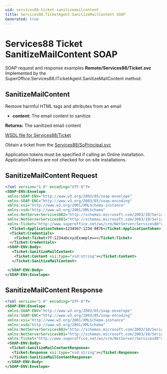 ```yaml
---
uid: services88-ticket-sanitizemailcontent
title: Services88.TicketAgent.SanitizeMailContent SOAP
Generated: true
---
```


# Services88 Ticket SanitizeMailContent SOAP

SOAP request and response examples **Remote/Services88/Ticket.svc**
Implemented by the <see cref="M:SuperOffice.Services88.ITicketAgent.SanitizeMailContent">SuperOffice.Services88.ITicketAgent.SanitizeMailContent</see> method.

## SanitizeMailContent

Remove harmful HTML tags and attributes from an email

* **content:** The email content to sanitize

**Returns:** The sanitized email content


[WSDL file for Services88/Ticket](../Services88-Ticket.md)

Obtain a ticket from the [Services88/SoPrincipal.svc](../SoPrincipal/SoPrincipal.md)

Application tokens must be specified if calling an Online installation. ApplicationTokens are not checked for on-site installations.

## SanitizeMailContent Request

```xml
<?xml version="1.0" encoding="UTF-8"?>
<SOAP-ENV:Envelope
 xmlns:SOAP-ENV="http://www.w3.org/2003/05/soap-envelope"
 xmlns:SOAP-ENC="http://www.w3.org/2003/05/soap-encoding"
 xmlns:xsi="http://www.w3.org/2001/XMLSchema-instance"
 xmlns:xsd="http://www.w3.org/2001/XMLSchema"
 xmlns:NetServerServices882="http://schemas.microsoft.com/2003/10/Serialization/Arrays"
 xmlns:NetServerServices881="http://schemas.microsoft.com/2003/10/Serialization/"
 xmlns:Ticket="http://www.superoffice.net/ws/crm/NetServer/Services88">
  <Ticket:ApplicationToken>1234567-1234-9876</Ticket:ApplicationToken>
  <Ticket:Credentials>
    <Ticket:Ticket>7T:1234abcxyzExample==</Ticket:Ticket>
  </Ticket:Credentials>
 <SOAP-ENV:Body>
   <Ticket:SanitizeMailContent>
    <Ticket:Content xsi:type="xsd:string"></Ticket:Content>
   </Ticket:SanitizeMailContent>

 </SOAP-ENV:Body>
</SOAP-ENV:Envelope>

```


## SanitizeMailContent Response

```xml
<?xml version="1.0" encoding="UTF-8"?>
<SOAP-ENV:Envelope
 xmlns:SOAP-ENV="http://www.w3.org/2003/05/soap-envelope"
 xmlns:SOAP-ENC="http://www.w3.org/2003/05/soap-encoding"
 xmlns:xsi="http://www.w3.org/2001/XMLSchema-instance"
 xmlns:xsd="http://www.w3.org/2001/XMLSchema"
 xmlns:NetServerServices882="http://schemas.microsoft.com/2003/10/Serialization/Arrays"
 xmlns:NetServerServices881="http://schemas.microsoft.com/2003/10/Serialization/"
 xmlns:Ticket="http://www.superoffice.net/ws/crm/NetServer/Services88">
 <SOAP-ENV:Body>
  <Ticket:SanitizeMailContentResponse>
   <Ticket:Response xsi:type="xsd:string"></Ticket:Response>
  </Ticket:SanitizeMailContentResponse>
 </SOAP-ENV:Body>
</SOAP-ENV:Envelope>

```

